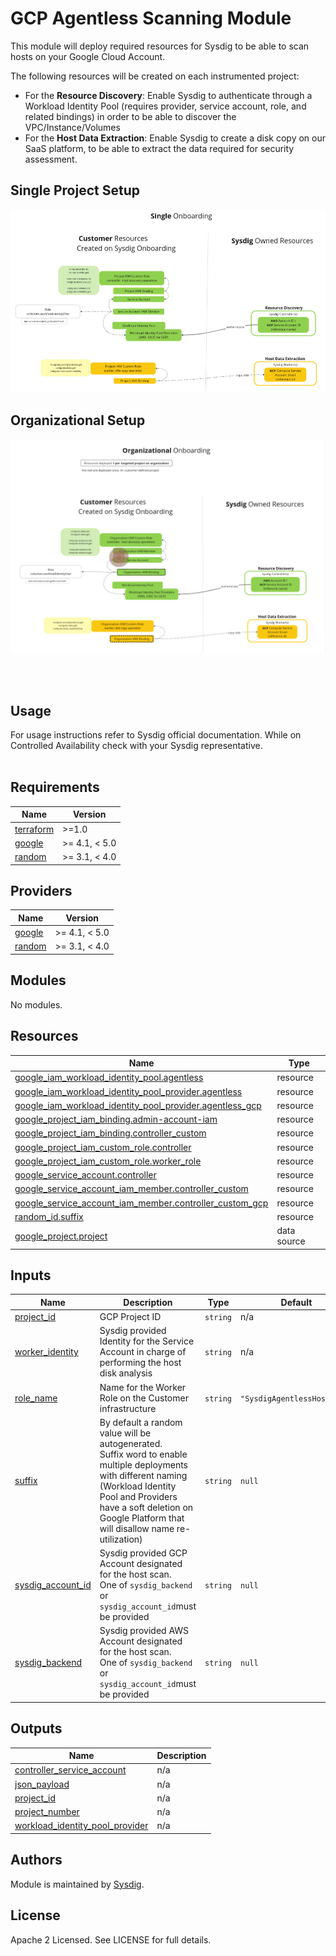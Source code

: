 # GCP Agentless Scanning Module




This module will deploy required resources for Sysdig to be able to scan hosts on your Google Cloud Account.


The following resources will be created on each instrumented project:
- For the **Resource Discovery**: Enable Sysdig to authenticate through a Workload Identity Pool (requires provider, 
  service account, role, and related bindings)  in order to be able to discover the VPC/Instance/Volumes
- For the **Host Data Extraction**: Enable Sysdig to create a disk copy on our SaaS platform, to be able to extract 
  the data required for security assessment.


## Single Project Setup
![permission_diagram_single](./permissions_diagram_single.png)

## Organizational Setup
![permission_diagram_org](./permissions_diagram_org.png)


<br/><br/>

## Usage

For usage instructions refer to Sysdig official documentation.
While on Controlled Availability check with your Sysdig representative.
<br/><br/>

<!-- BEGIN_TF_DOCS -->
## Requirements

| Name | Version |
|------|---------|
| <a name="requirement_terraform"></a> [terraform](#requirement\_terraform) | >=1.0 |
| <a name="requirement_google"></a> [google](#requirement\_google) | >= 4.1, < 5.0 |
| <a name="requirement_random"></a> [random](#requirement\_random) | >= 3.1, < 4.0 |

## Providers

| Name | Version |
|------|---------|
| <a name="provider_google"></a> [google](#provider\_google) | >= 4.1, < 5.0 |
| <a name="provider_random"></a> [random](#provider\_random) | >= 3.1, < 4.0 |

## Modules

No modules.

## Resources

| Name | Type |
|------|------|
| [google_iam_workload_identity_pool.agentless](https://registry.terraform.io/providers/hashicorp/google/latest/docs/resources/iam_workload_identity_pool) | resource |
| [google_iam_workload_identity_pool_provider.agentless](https://registry.terraform.io/providers/hashicorp/google/latest/docs/resources/iam_workload_identity_pool_provider) | resource |
| [google_iam_workload_identity_pool_provider.agentless_gcp](https://registry.terraform.io/providers/hashicorp/google/latest/docs/resources/iam_workload_identity_pool_provider) | resource |
| [google_project_iam_binding.admin-account-iam](https://registry.terraform.io/providers/hashicorp/google/latest/docs/resources/project_iam_binding) | resource |
| [google_project_iam_binding.controller_custom](https://registry.terraform.io/providers/hashicorp/google/latest/docs/resources/project_iam_binding) | resource |
| [google_project_iam_custom_role.controller](https://registry.terraform.io/providers/hashicorp/google/latest/docs/resources/project_iam_custom_role) | resource |
| [google_project_iam_custom_role.worker_role](https://registry.terraform.io/providers/hashicorp/google/latest/docs/resources/project_iam_custom_role) | resource |
| [google_service_account.controller](https://registry.terraform.io/providers/hashicorp/google/latest/docs/resources/service_account) | resource |
| [google_service_account_iam_member.controller_custom](https://registry.terraform.io/providers/hashicorp/google/latest/docs/resources/service_account_iam_member) | resource |
| [google_service_account_iam_member.controller_custom_gcp](https://registry.terraform.io/providers/hashicorp/google/latest/docs/resources/service_account_iam_member) | resource |
| [random_id.suffix](https://registry.terraform.io/providers/hashicorp/random/latest/docs/resources/id) | resource |
| [google_project.project](https://registry.terraform.io/providers/hashicorp/google/latest/docs/data-sources/project) | data source |

## Inputs

| Name | Description | Type | Default | Required |
|------|-------------|------|---------|:--------:|
| <a name="input_project_id"></a> [project\_id](#input\_project\_id) | GCP Project ID | `string` | n/a | yes |
| <a name="input_worker_identity"></a> [worker\_identity](#input\_worker\_identity) | Sysdig provided Identity for the Service Account in charge of performing the host disk analysis | `string` | n/a | yes |
| <a name="input_role_name"></a> [role\_name](#input\_role\_name) | Name for the Worker Role on the Customer infrastructure | `string` | `"SysdigAgentlessHostRole"` | no |
| <a name="input_suffix"></a> [suffix](#input\_suffix) | By default a random value will be autogenerated.<br/>Suffix word to enable multiple deployments with different naming<br/>(Workload Identity Pool and Providers have a soft deletion on Google Platform that will disallow name re-utilization) | `string` | `null` | no |
| <a name="input_sysdig_account_id"></a> [sysdig\_account\_id](#input\_sysdig\_account\_id) | Sysdig provided GCP Account designated for the host scan.<br/>One of `sysdig_backend` or `sysdig_account_id`must be provided | `string` | `null` | no |
| <a name="input_sysdig_backend"></a> [sysdig\_backend](#input\_sysdig\_backend) | Sysdig provided AWS Account designated for the host scan.<br/>One of `sysdig_backend` or `sysdig_account_id`must be provided | `string` | `null` | no |

## Outputs

| Name | Description |
|------|-------------|
| <a name="output_controller_service_account"></a> [controller\_service\_account](#output\_controller\_service\_account) | n/a |
| <a name="output_json_payload"></a> [json\_payload](#output\_json\_payload) | n/a |
| <a name="output_project_id"></a> [project\_id](#output\_project\_id) | n/a |
| <a name="output_project_number"></a> [project\_number](#output\_project\_number) | n/a |
| <a name="output_workload_identity_pool_provider"></a> [workload\_identity\_pool\_provider](#output\_workload\_identity\_pool\_provider) | n/a |
<!-- END_TF_DOCS -->

## Authors

Module is maintained by [Sysdig](https://sysdig.com).

## License

Apache 2 Licensed. See LICENSE for full details.